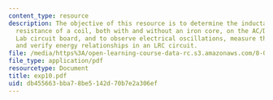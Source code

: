 ```yaml
---
content_type: resource
description: The objective of this resource is to determine the inductance and internal
  resistance of a coil, both with and without an iron core, on the AC/DC Electronics
  Lab circuit board, and to observe electrical oscillations, measure their frequencies,
  and verify energy relationships in an LRC circuit.
file: /media/https%3A/open-learning-course-data-rc.s3.amazonaws.com/8-02t-electricity-and-magnetism-spring-2005/db455663bba78be5142d70b7e2a306ef_exp10.pdf
file_type: application/pdf
resourcetype: Document
title: exp10.pdf
uid: db455663-bba7-8be5-142d-70b7e2a306ef
---
```

